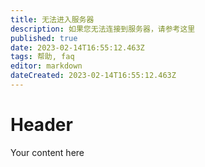 ```yaml
---
title: 无法进入服务器
description: 如果您无法连接到服务器，请参考这里
published: true
date: 2023-02-14T16:55:12.463Z
tags: 帮助, faq
editor: markdown
dateCreated: 2023-02-14T16:55:12.463Z
---
```


# Header
Your content here